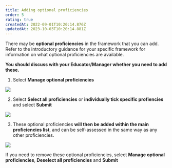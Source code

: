 ```yaml
---
title: Adding optional proficiencies
order: 5
rating: true
createdAt: 2022-09-01T10:20:14.876Z
updatedAt: 2023-10-03T10:20:14.881Z
---
```

There may be **optional proficiencies** in the framework that you can add. Refer to the introductory guidance for your specific framework for information on what optional proficiencies are available.

**You should discuss with your Educator/Manager whether you need to add these.**

1. Select **Manage optional proficiencies**

![](/img/l_self-assess-proficiencies_manage-optional_1.png)

2. Select **Select all proficiencies** or **individually tick specific profiencies** and select **Submit**

![](/img/l_self-assess-proficiencies_manage-optional_2.png)

3. These optional proficiencies **will then be added within the main proficiencies list**, and can be self-assessed in the same way as any other proficiencies.

![](/img/l_self-assess-proficiencies_manage-optional_3.png)

 If you need to remove these optional proficiencies, select **Manage optional proficiencies**, **Deselect all proficiencies** and **Submit**